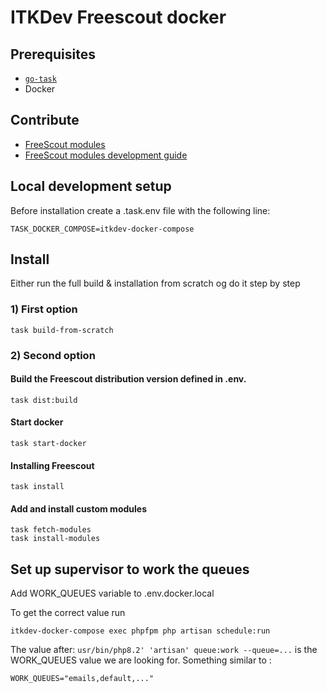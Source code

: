 # ITKDev Freescout docker

## Prerequisites

* [`go-task`](https://taskfile.dev)
* Docker

## Contribute

* [FreeScout modules](https://github.com/freescout-helpdesk/freescout/wiki/FreeScout-Modules)
* [FreeScout modules development guide](https://github.com/freescout-help-desk/freescout/wiki/Development-Guide)

## Local development setup

Before installation create a .task.env file with the following line:

```shell
TASK_DOCKER_COMPOSE=itkdev-docker-compose
```

## Install

Either run the full build & installation from scratch og do it step by step

### 1) First option

```shell
task build-from-scratch
```

### 2) Second option
    
#### Build the Freescout distribution version defined in .env.

```shell
task dist:build
```

#### Start docker

```shell
task start-docker
```

#### Installing Freescout

```shell
task install
```

#### Add and install custom modules

```shell
task fetch-modules
task install-modules
```

## Set up supervisor to work the queues
Add WORK_QUEUES variable to .env.docker.local

To get the correct value run
```
itkdev-docker-compose exec phpfpm php artisan schedule:run
```
The value after: `usr/bin/php8.2' 'artisan' queue:work --queue=...` is the WORK_QUEUES value we are looking for.
Something similar to :
```
WORK_QUEUES="emails,default,..."
```